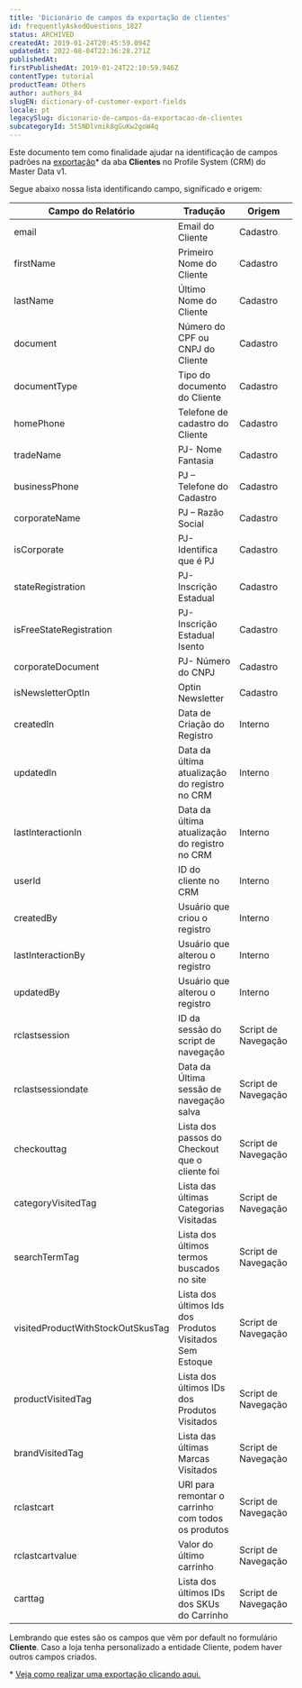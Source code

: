 ```yaml
---
title: 'Dicionário de campos da exportação de clientes'
id: frequentlyAskedQuestions_1827
status: ARCHIVED
createdAt: 2019-01-24T20:45:59.094Z
updatedAt: 2022-08-04T22:36:28.271Z
publishedAt: 
firstPublishedAt: 2019-01-24T22:10:59.946Z
contentType: tutorial
productTeam: Others
author: authors_84
slugEN: dictionary-of-customer-export-fields
locale: pt
legacySlug: dicionario-de-campos-da-exportacao-de-clientes
subcategoryId: 5tSNDlvmik8gGuKw2goW4q
---
```


Este documento tem como finalidade ajudar na identificação de campos padrões na [exportação](/pt/faq/como-realizar-a-exportacao-da-minha-base-de-clientes "exportação")\* da aba **Clientes** no Profile System (CRM) do Master Data v1.

Segue abaixo nossa lista identificando campo, significado e origem:

| Campo do Relatório     | Tradução     | Origem     |
| ---------- | ---------- | ---------- |
| email       | Email do Cliente	       | Cadastro       |
| firstName       | Primeiro Nome do Cliente	       | Cadastro       |
| lastName       | Último Nome do Cliente	       | Cadastro       |
| document       | Número do CPF ou CNPJ do Cliente	       | Cadastro       |
| documentType       | Tipo do documento do Cliente	       | Cadastro       |
| homePhone       | Telefone de cadastro do Cliente	       | Cadastro       |
| tradeName       | PJ- Nome Fantasia	       | Cadastro       |
| businessPhone       | PJ – Telefone do Cadastro	       | Cadastro       |
| corporateName       | PJ – Razão Social	       | Cadastro       |
| isCorporate       | PJ- Identifica que é PJ	       | Cadastro       |
| stateRegistration       | PJ- Inscrição Estadual	       | Cadastro       |
| isFreeStateRegistration       | PJ- Inscrição Estadual Isento	       | Cadastro       |
| corporateDocument       | PJ- Número do CNPJ	       | Cadastro       |
| isNewsletterOptIn       | Optin Newsletter	       | Cadastro       |
| createdIn       | Data de Criação do Registro	       | Interno       |
| updatedIn       | Data da última atualização do registro no CRM	       | Interno       |
| lastInteractionIn       | Data da última atualização do registro no CRM	       | Interno       |
| userId       | ID do cliente no CRM	       | Interno       |
| createdBy       | Usuário que criou o registro	       | Interno       |
| lastInteractionBy       | Usuário que alterou o registro	       | Interno       |
| updatedBy       | Usuário que alterou o registro	       | Interno       |
| rclastsession       | ID da sessão do script de navegação	       | Script de Navegação       |
| rclastsessiondate       | Data da Última sessão de navegação salva	       | Script de Navegação       |
| checkouttag       | Lista dos passos do Checkout que o cliente foi	       | Script de Navegação       |
| categoryVisitedTag       | Lista das últimas Categorias Visitadas	       | Script de Navegação       |
| searchTermTag       | Lista dos últimos termos buscados no site	       | Script de Navegação       |
| visitedProductWithStockOutSkusTag       | Lista dos últimos Ids dos Produtos Visitados Sem Estoque	       | Script de Navegação       |
| productVisitedTag       | Lista dos últimos IDs dos Produtos Visitados	       | Script de Navegação       |
| brandVisitedTag       | Lista das últimas Marcas Visitados	       | Script de Navegação       |
| rclastcart       | URl para remontar o carrinho com todos os produtos	       | Script de Navegação       |
| rclastcartvalue       | Valor do último carrinho	       | Script de Navegação       |
| carttag       | Lista dos últimos IDs dos SKUs do Carrinho	       | Script de Navegação       |

Lembrando que estes são os campos que vêm por default no formulário **Cliente**. Caso a loja tenha personalizado a entidade Cliente, podem haver outros campos criados.

\* [Veja como realizar uma exportação clicando aqui.](/pt/faq/como-realizar-a-exportacao-da-minha-base-de-clientes)
